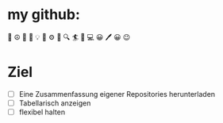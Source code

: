 # my github:
&#x1F957; &#x262E; &#x1F35D; &#x1F36B; &#x1F4A1;
&#x1F527; &#x2699; &#x1F50E; &#x1F50D;
&#x1F3C4; &#x1F4C0; &#x1F4BB;
&#x1F600; &#x1F58A; &#x1F600; &#x1F609;
# Ziel
- [ ] Eine Zusammenfassung eigener Repositories herunterladen
- [ ] Tabellarisch anzeigen
- [ ] flexibel halten
